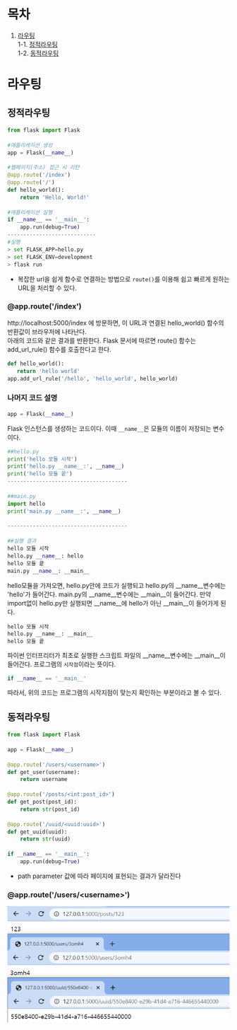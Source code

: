 # 목차
1. [라우팅](#라우팅)  
    1-1. [정적라우팅](#정적라우팅)  
    1-2. [동적라우팅](#동적라우팅)  

# 라우팅

## 정적라우팅

```python
from flask import Flask

#애플리케이션 생성
app = Flask(__name__)

#웹페이지(주소) 접근 시 리턴
@app.route('/index')
@app.route('/')
def hello_world():
    return 'Hello, World!'

#애플리케이션 실행
if __name__ == '__main__':
    app.run(debug=True)
----------------------------
#실행
> set FLASK_APP=hello.py
> set FLASK_ENV=development
> flask run

```

* 복잡한 url을 쉽게 함수로 연결하는 방법으로 `route()`를 이용해 쉽고 빠르게 원하는 URL을 처리할 수 있다.  
  

  
### @app.route('/index')

http://localhost:5000/index 에 방문하면, 이 URL과 연결된 hello_world() 함수의 반환값이 브라우저에 나타난다.  
아래의 코드와 같은 결과를 반환한다. Flask 문서에 따르면 route() 함수는 add_url_rule() 함수를 호출한다고 한다.

```python
def hello_world():
   return 'hello world'
app.add_url_rule('/hello', 'hello_world', hello_world)
```
  
  
### 나머지 코드 설명

```python
app = Flask(__name__)
```

Flask 인스턴스를 생성하는 코드이다. 이때 `__name__`은 모듈의 이름이 저장되는 변수이다.

```python
##hello.py
print('hello 모듈 시작')
print('hello.py __name__:', __name__)
print('hello 모듈 끝')
--------------------------------------

##main.py
import hello
print('main.py __name__:', __name__)

--------------------------------------

##실행 결과
hello 모듈 시작
hello.py __name__: hello
hello 모듈 끝
main.py __name__: __main__
```

hello모듈을 가져오면, hello.py안에 코드가 실행되고 hello.py의 __name__변수에는 'hello'가 들어간다. main.py의 __name__변수에는 __main__이 들어간다. 만약 import없이 hello.py만 실행되면 __name__에 hello가 아닌 __main__이 들어가게 된다.

```
hello 모듈 시작
hello.py __name__: __main__
hello 모듈 끝
```

파이썬 인터프리터가 최초로 실행한 스크립트 파일의 __name__변수에는 __main__이 들어간다. 프로그램의 `시작점`이라는 뜻이다.

```python
if __name__ == '__main__'
```

따라서, 위의 코드는 프로그램의 시작지점이 맞는지 확인하는 부분이라고 볼 수 있다.

## 동적라우팅

```python
from flask import Flask

app = Flask(__name__)

@app.route('/users/<username>')
def get_user(username):
    return username

@app.route('/posts/<int:post_id>')
def get_post(post_id):
    return str(post_id)

@app.route('/uuid/<uuid:uuid>')
def get_uuid(uuid):
    return str(uuid)

if __name__ == '__main__':
    app.run(debug=True)
```

* path parameter 값에 따라 페이지에 표현되는 결과가 달라진다

### @app.route('/users/\<username>')

![동적라우팅](./route.PNG)